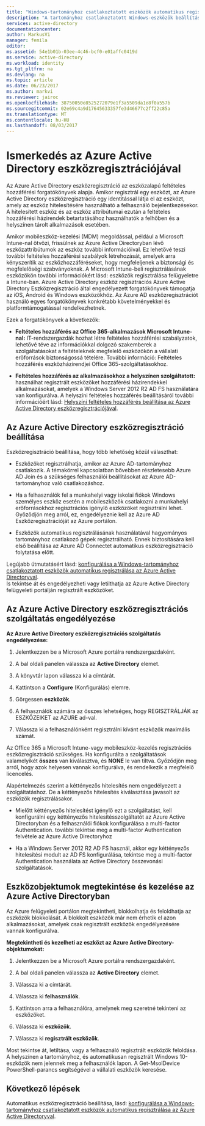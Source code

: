 ```yaml
---
title: "Windows-tartományhoz csatlakoztatott eszközök automatikus regisztrálása konfigurálása az Azure Active Directoryval |} Microsoft Docs"
description: "A tartományhoz csatlakoztatott Windows-eszközök beállítása automatikusan és a csendes regisztrálása az Azure Active Directoryban."
services: active-directory
documentationcenter: 
author: MarkusVi
manager: femila
editor: 
ms.assetid: 54e1b01b-03ee-4c46-bcf0-e01affc0419d
ms.service: active-directory
ms.workload: identity
ms.tgt_pltfrm: na
ms.devlang: na
ms.topic: article
ms.date: 06/23/2017
ms.author: markvi
ms.reviewer: jairoc
ms.openlocfilehash: 38750050e8525272079e1f3a5509da1e8f0a557b
ms.sourcegitcommit: 02e69c4a9d17645633357fe3d46677c2ff22c85a
ms.translationtype: MT
ms.contentlocale: hu-HU
ms.lasthandoff: 08/03/2017
---
```

# <a name="get-started-with-azure-active-directory-device-registration"></a>Ismerkedés az Azure Active Directory eszközregisztrációjával

Az Azure Active Directory eszközregisztráció az eszközalapú feltételes hozzáférési forgatókönyvek alapja. Amikor regisztrál egy eszközt, az Azure Active Directory eszközregisztráció egy identitással látja el az eszközt, amely az eszköz hitelesítésére használható a felhasználó bejelentkezésekor. A hitelesített eszköz és az eszköz attribútumai ezután a feltételes hozzáférési házirendek betartatásához használhatók a felhőben és a helyszínen tárolt alkalmazások esetében.

Amikor mobileszköz-kezelési (MDM) megoldással, például a Microsoft Intune-nal ötvözi, frissülnek az Azure Active Directoryban lévő eszközattribútumok az eszköz további információival. Ez lehetővé teszi további feltételes hozzáférési szabályok létrehozását, amelyek arra kényszerítik az eszközhozzáféréseket, hogy megfeleljenek a biztonsági és megfelelőségi szabványoknak. A Microsoft Intune-beli regisztrálásának eszközökön további információkért lásd: eszközök regisztrálása felügyeletre a Intune-ban.
Azure Active Directory eszköz regisztrációs Azure Active Directory Eszközregisztráció által engedélyezett forgatókönyvek támogatja az iOS, Android és Windows eszközökhöz. Az Azure AD eszközregisztrációt használó egyes forgatókönyvek konkrétabb követelményekkel és platformtámogatással rendelkezhetnek. 

Ezek a forgatókönyvek a következők:

- **Feltételes hozzáférés az Office 365-alkalmazások Microsoft Intune-nal:** IT-rendszergazdák hozhat létre feltételes hozzáférési szabályzatok, lehetővé téve az információkkal dolgozó szakemberek a szolgáltatásokat a feltételeknek megfelelő eszközökön a vállalati erőforrások biztonságossá tételére. További információ: Feltételes hozzáférés eszközházirendjei Office 365-szolgáltatásokhoz.

- **Feltételes hozzáférés az alkalmazásokhoz a helyszínen szolgáltatott:** használhat regisztrált eszközöket hozzáférési házirendekkel alkalmazásokat, amelyek a Windows Server 2012 R2 AD FS használatára van konfigurálva. A helyszíni feltételes hozzáférés beállításáról további információért lásd: [Helyszíni feltételes hozzáférés beállítása az Azure Active Directory eszközregisztrációjával](active-directory-device-registration-on-premises-setup.md).

## <a name="setting-up-azure-active-directory-device-registration"></a>Az Azure Active Directory eszközregisztráció beállítása

Eszközregisztráció beállítása, hogy több lehetőség közül választhat:

- Eszközöket regisztrálhatja, amikor az Azure AD-tartományhoz csatlakozik. A témakörrel kapcsolatban bővebben részletesebb Azure AD Join és a szükséges felhasználói beállításokat az Azure AD-tartományhoz való csatlakozáshoz.

- Ha a felhasználók fel a munkahelyi vagy iskolai fiókok Windows személyes eszköz esetén a mobileszközök csatlakozni a munkahelyi erőforrásokhoz regisztrációs igénylő eszközöket regisztrálni lehet. Győződjön meg arról, ez, engedélyeznie kell az Azure AD Eszközregisztrációját az Azure portálon. 

- Eszközök automatikus regisztrálásának használatával hagyományos tartományhoz csatlakozó gépek regisztrálható. Ennek biztosítására kell első beállítása az Azure AD Connectet automatikus eszközregisztráció folytatása előtt.

Legújabb útmutatásért lásd: [konfigurálása a Windows-tartományhoz csatlakoztatott eszközök automatikus regisztrálása az Azure Active Directoryval](active-directory-conditional-access-automatic-device-registration-setup.md).  
Is tekintse át és engedélyezheti vagy letilthatja az Azure Active Directory felügyeleti portálján regisztrált eszközöket.

## <a name="enable-the-azure-active-directory-device-registration-service"></a>Az Azure Active Directory eszközregisztrációs szolgáltatás engedélyezése

**Az Azure Active Directory eszközregisztrációs szolgáltatás engedélyezése:**

1.  Jelentkezzen be a Microsoft Azure portálra rendszergazdaként.

2.  A bal oldali panelen válassza az **Active Directory** elemet.

3.  A könyvtár lapon válassza ki a címtárát.

4.  Kattintson a **Configure** (Konfigurálás) elemre.

5.  Görgessen **eszközök**.

6.  A felhasználók számára az összes lehetséges, hogy REGISZTRÁLJÁK az ESZKÖZEIKET az AZURE ad-val.

7.  Válassza ki a felhasználónként regisztrálni kívánt eszközök maximális számát.

Az Office 365 a Microsoft Intune-vagy mobileszköz-kezelés regisztrációs eszközregisztráció szükséges. Ha konfigurálta a szolgáltatások valamelyikét **összes** van kiválasztva, és **NONE** le van tiltva. Győződjön meg arról, hogy azok helyesen vannak konfigurálva, és rendelkezik a megfelelő licencelés.

Alapértelmezés szerint a kéttényezős hitelesítés nem engedélyezett a szolgáltatáshoz. De a kéttényezős hitelesítés kiválasztása javasolt az eszközök regisztrálásakor.

- Mielőtt kéttényezős hitelesítést igénylő ezt a szolgáltatást, kell konfigurálni egy kéttényezős hitelesítésszolgáltatót az Azure Active Directoryban és a felhasználói fiókok konfigurálása a multi-factor Authentication. további tekintse meg a multi-factor Authentication felvétele az Azure Active Directoryhoz

- Ha a Windows Server 2012 R2 AD FS használ, akkor egy kéttényezős hitelesítési modult az AD FS konfigurálása, tekintse meg a multi-factor Authentication használata az Active Directory összevonási szolgáltatások.

## <a name="view-and-manage-device-objects-in-azure-active-directory"></a>Eszközobjektumok megtekintése és kezelése az Azure Active Directoryban

Az Azure felügyeleti portálon megtekintheti, blokkolhatja és feloldhatja az eszközök blokkolását. A blokkolt eszközök már nem érhetik el azon alkalmazásokat, amelyek csak regisztrált eszközök engedélyezésére vannak konfigurálva.

**Megtekintheti és kezelheti az eszközt az Azure Active Directory-objektumokat:**
 
1.  Jelentkezzen be a Microsoft Azure portálra rendszergazdaként.

2.  A bal oldali panelen válassza az **Active Directory** elemet.

3.  Válassza ki a címtárát.

4.  Válassza ki **felhasználók**. 

5.  Kattintson arra a felhasználóra, amelynek meg szeretné tekinteni az eszközöket.

6.  Válassza ki **eszközök**.

7.  Válassza ki **regisztrált eszközök**.

Most tekintse át, letiltása, vagy a felhasználó regisztrált eszközök feloldása.
A helyszínen a tartományhoz, és automatikusan regisztrált Windows 10-eszközök nem jelennek meg a felhasználók lapon. A Get-MsolDevice PowerShell-parancs segítségével a vállalati eszközök keresése. 


## <a name="next-steps"></a>Következő lépések

Automatikus eszközregisztráció beállítása, lásd: [konfigurálása a Windows-tartományhoz csatlakoztatott eszközök automatikus regisztrálása az Azure Active Directoryval](active-directory-conditional-access-automatic-device-registration-setup.md).



